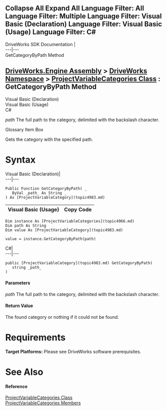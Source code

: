 Collapse All Expand All Language Filter: All  Language Filter: Multiple  Language Filter: Visual Basic (Declaration) Language Filter: Visual Basic (Usage) Language Filter: C#  
---  
DriveWorks SDK Documentation  |   
---|---  
GetCategoryByPath Method   
  
[DriveWorks.Engine Assembly](topic2156.md) > [DriveWorks Namespace](topic2159.md) > [ProjectVariableCategories Class](topic4966.md) : GetCategoryByPath Method  
---  
  
Visual Basic (Declaration)    
Visual Basic (Usage)    
C# 

_path_
    The full path to the category, delimited with the backslash character.

Glossary Item Box

Gets the category with the specified path. 

# Syntax

Visual Basic (Declaration)|   
---|---  
      
    
    Public Function GetCategoryByPath( _
       ByVal _path_ As String _
    ) As [ProjectVariableCategory](topic4983.md)  
  
Visual Basic (Usage)| Copy Code  
---|---  
      
    
    Dim instance As [ProjectVariableCategories](topic4966.md)
    Dim path As String
    Dim value As [ProjectVariableCategory](topic4983.md)
     
    value = instance.GetCategoryByPath(path)  
  
C#|   
---|---  
      
    
    public [ProjectVariableCategory](topic4983.md) GetCategoryByPath( 
       string _path_
    )  
  
#### Parameters

 _path_
    The full path to the category, delimited with the backslash character.

#### Return Value

The found category or nothing if it could not be found.

# Requirements

**Target Platforms:** Please see DriveWorks software prerequisites.

# See Also

#### Reference

[ProjectVariableCategories Class](topic4966.md)   
[ProjectVariableCategories Members](topic4967.md)


